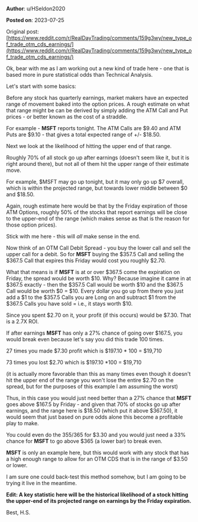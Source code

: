 **Author**: u/HSeldon2020

**Posted on**: 2023-07-25

Original post: [https://www.reddit.com/r/RealDayTrading/comments/159g3wy/new_type_of_trade_otm_cds_earnings/](https://www.reddit.com/r/RealDayTrading/comments/159g3wy/new_type_of_trade_otm_cds_earnings/)

Ok, bear with me as I am working out a new kind of trade here - one that is based more in pure statistical odds than Technical Analysis.

Let's start with some basics:

Before any stock has quarterly earnings, market makers have an expected range of movement baked into the option prices.  A rough estimate on what that range might be can be derived by simply adding the ATM Call and Put prices - or better known as the cost of a straddle.

For example - **MSFT** reports tonight.  The ATM Calls are $9.40 and ATM Puts are $9.10 - that gives a total expected range of +/- $18.50.

Next we look at the likelihood of hitting the upper end of that range.

Roughly 70% of all stock go up after earnings (doesn't seem like it, but it is right around there), but not all of them hit the upper range of their estimate move.

For example, $MSFT may go up tonight, but it may only go up $7 overall, which is within the projected range, but towards lower middle between $0 and $18.50.

Again, rough estimate here would be that by the Friday expiration of those ATM Options, roughly 50% of the stocks that report earnings will be close to the upper-end of the range (which makes sense as that is the reason for those option prices).

Stick with me here - this will *all* make sense in the end.

Now think of an OTM Call Debit Spread - you buy the lower call and sell the upper call for a debit.  So for **MSFT** buying the $357.5 Call and selling the $367.5 Call that expires this Friday would cost you roughly $2.70.

What that means is if **MSFT** is at or over $367.5 come the expiration on Friday, the spread would be worth $10.  Why?  Because imagine it came in at $367.5 exactly - then the $357.5 Call would be worth $10 and the $367.5 Call would be worth $0 = $10.  Every dollar you go up from there you just add a $1 to the $357.5 Calls you are Long on and subtract $1 from the $367.5 Calls you have sold = i.e., it stays worth $10.

Since you spent $2.70 on it, your profit (if this occurs) would be $7.30.   That is a 2.7X ROI.

If after earnings **MSFT** has only a 27% chance of going over $167.5, you would break even because let's say you did this trade 100 times.

27 times you made $7.30 profit which is $197.10 \* 100 = $19,710

73 times you lost $2.70 which is $197.10 \*100 = $19,710

(it is actually more favorable than this as many times even though it doesn't hit the upper end of the range you won't lose the entire $2.70 on the spread, but for the purposes of this example I am assuming the worst)

Thus, in this case you would just need better than a 27% chance that **MSFT** goes above $167.5 by Friday - and given that 70% of stocks go up after earnings, and the range here is $18.50 (which put it above $367.50), it would seem that just based on pure odds alone this become a profitable play to make.

You could even do the $355/$365 for $3.30 and you would just need a 33% chance for **MSFT** to go above $365 (a lower bar) to break even.

**MSFT** is only an example here, but this would work with any stock that has a high enough range to allow for an OTM CDS that is in the range of $3.50 or lower.

I am sure one could back-test this method somehow, but I am going to be trying it live in the meantime.

**Edit: A key statistic here will be the historical likelihood of a stock hitting the upper-end of its projected range on earnings by the Friday expiration.**

Best, H.S.